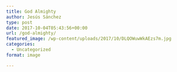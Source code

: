 ```yaml
---
title: God Almighty
author: Jesús Sánchez
type: post
date: 2017-10-04T05:43:56+00:00
url: /god-almighty/
featured_image: /wp-content/uploads/2017/10/DLQOWuwWkAEzs7m.jpg
categories:
  - Uncategorized
format: image

---
```

